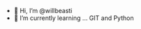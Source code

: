 - 👋 Hi, I’m @willbeasti
- 🌱 I’m currently learning ... GIT and Python

<!---
willbeasti/willbeasti is a ✨ special ✨ repository because its `README.md` (this file) appears on your GitHub profile.
You can click the Preview link to take a look at your changes.
--->
